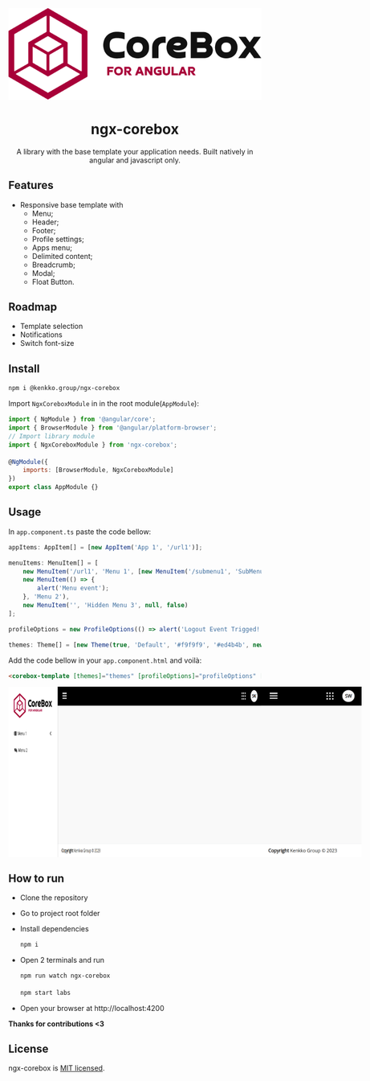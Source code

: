 <p align="center">
  <img style="text-align: center;" src="./projects/labs/src/assets/logo-desktop.png">
  <h1 align="center">ngx-corebox</h1>
  <p align="center">A library with the base template your application needs. Built natively in angular and javascript only.</p>
</p>

## Features

-   Responsive base template with
    -   Menu;
    -   Header;
    -   Footer;
    -   Profile settings;
    -   Apps menu;
    -   Delimited content;
    -   Breadcrumb;
    -   Modal;
    -   Float Button.

## Roadmap

-   Template selection
-   Notifications
-   Switch font-size

## Install

```bash
npm i @kenkko.group/ngx-corebox
```

Import `NgxCoreboxModule` in in the root module(`AppModule`):

```js
import { NgModule } from '@angular/core';
import { BrowserModule } from '@angular/platform-browser';
// Import library module
import { NgxCoreboxModule } from 'ngx-corebox';

@NgModule({
	imports: [BrowserModule, NgxCoreboxModule]
})
export class AppModule {}
```

## Usage

In `app.component.ts` paste the code bellow:

```js
appItems: AppItem[] = [new AppItem('App 1', '/url1')];
```

```js
menuItems: MenuItem[] = [
	new MenuItem('/url1', 'Menu 1', [new MenuItem('/submenu1', 'SubMenu 1.1'), new MenuItem('/submenu2', 'Hidden SubMenu 1.2', null, false)]),
	new MenuItem(() => {
		alert('Menu event');
	}, 'Menu 2'),
	new MenuItem('', 'Hidden Menu 3', null, false)
];
```

```js
profileOptions = new ProfileOptions(() => alert('Logout Event Trigged!'), 'Logout', 'Sevéro Wayne');
```

```js
themes: Theme[] = [new Theme(true, 'Default', '#f9f9f9', '#ed4b4b', new Header(), new Menu(), new Footer('Kenkko'))];
```

Add the code bellow in your `app.component.html` and voilà:

```html
<corebox-template [themes]="themes" [profileOptions]="profileOptions" [menuItems]="menuItems" [appItems]="appItems"> </corebox-template>
```

<p style="display:flex;justify-content:space-between;">
    <img style="width:800px" src="./projects/labs/src/assets/desktop.png">
    <img style="width:200px" src="./projects/labs/src/assets/mobile.png">
</p>

## How to run

-   Clone the repository

-   Go to project root folder

-   Install dependencies

    ```bash
    npm i
    ```

-   Open 2 terminals and run

    ```bash
    npm run watch ngx-corebox

    npm start labs
    ```

-   Open your browser at http://localhost:4200

**Thanks for contributions <3**

## License

ngx-corebox is [MIT licensed](./LICENSE).
